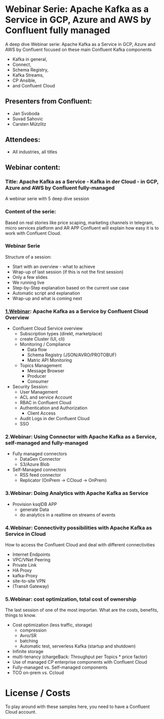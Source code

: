 # Webinar Serie: Apache Kafka as a Service in GCP, Azure and AWS by Confluent fully managed

A deep dive Webinar serie: Apache Kafka as a Service in GCP, Azure and AWS by Confluent
focused on these main Confluent Kafka components
* Kafka in general,
* Connect,
* Schema Registry,
* Kafka Streams,
* CP Ansible,
* and Confluent Cloud

## Presenters from Confluent:
* Jan Svoboda
* Suvad Sahovic
* Carsten Mützlitz

## Attendees:
* All industries, all titles 

## Webinar content:
### Title: Apache Kafka as a Service - Kafka in der Cloud - in GCP, Azure and AWS by Confluent fully-managed
A webinar serie with  5  deep dive session

### Content of the serie:
Based on real stories like price scaping, marketing channels in telegram, micro services platform and AR APP Confluent will explain how easy it is to work with Confluent Cloud.

### Webinar Serie
Structure of a session:
  * Start with an overview - what to achieve
  * Wrap-up of last session (if this is not the first session)
  * Only a few slides
  * We running live
  * Step-by-Step explanation based on the current use case
  * Automatic script and explanation
  * Wrap-up and what is coming next

### [1.Webinar](webinar1/READ.me): Apache Kafka as a Service by Confluent Cloud Overview
  * Confluent Cloud Service overview
    * Subscription types (direkt, marketplace)
    * create Cluster (UI, cli)
    * Monitoring / Compliance
      * Data flow
      * Schema Registry (JSON/AVRO/PROTOBUF)
      * Matric API Monitoring
    * Topics Management
      * Message Browser
      * Producer   
      * Consumer
  * Security Session:
    * User Management 
    * ACL and service Account
    * RBAC in Confluent Cloud
    * Authentication and Authorization
      * Client Access
    * Audit Logs in der Confluent Cloud
    * SSO

### 2.Webinar: Using Connector with Apache Kafka as a Service, self-managed and fully-managed
  * Fully managed connectors
    * DataGen Connector
    * S3/Azure Blob
  * Self-Managed connectors
     * RSS feed connector
     * Replicator (OnPrem -> CCloud -> OnPrem)

### 3.Webinar: Doing Analytics with Apache Kafka as Service
  * Provision ksqlDB APP
    * generate Data
    * do analytics in a realtime on streams of events

### 4.Webinar: Connectivity possibilities with Apache Kafka as Service in Cloud
How to access the Confluent Cloud and deal with different connectivities
 * Internet Endpoints
 * VPC/VNet Peering
 * Private Link
 * HA Proxy
 * kafka-Proxy
 * site-to-site VPN
 * (Transit Gateway)

### 5.Webinar: cost optimization, total cost of ownership
The last session of one of the most importan. What are the costs, benefits, things to know.
* Cost optimization (less traffic, storage)
  * compression
  * Avro/SR
  * batching
  * Automatic test, serverless Kafka (startup and shutdown)
* Infinite storage
* multi-tenancy (chargeBack: Throughput per Topics * price factor)
* Use of managed CP enterprise components with Confluent Cloud
* Fully-managed vs. Self-managed components
* TCO on-prem vs. Ccloud

# License / Costs
To play around with these samples here, you need to have a Confluent Cloud account.

